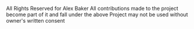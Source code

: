 All Rights Reserved for Alex Baker
All contributions made to the project become part of it and fall under the above
Project may not be used without owner's written consent